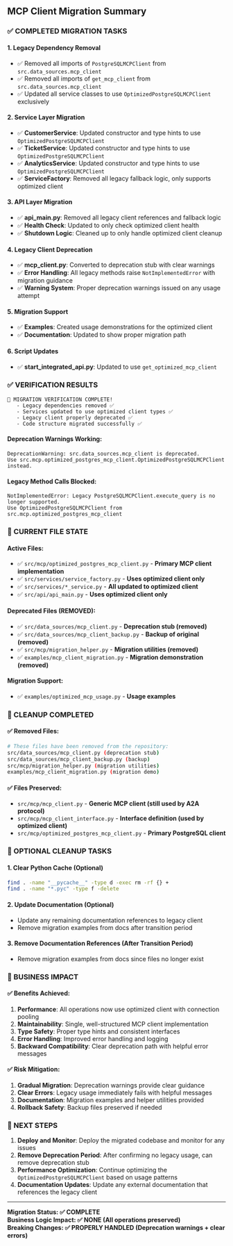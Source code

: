 ## MCP Client Migration Summary

### ✅ COMPLETED MIGRATION TASKS

#### 1. **Legacy Dependency Removal**
- ✅ Removed all imports of `PostgreSQLMCPClient` from `src.data_sources.mcp_client`
- ✅ Removed all imports of `get_mcp_client` from `src.data_sources.mcp_client`
- ✅ Updated all service classes to use `OptimizedPostgreSQLMCPClient` exclusively

#### 2. **Service Layer Migration**
- ✅ **CustomerService**: Updated constructor and type hints to use `OptimizedPostgreSQLMCPClient`
- ✅ **TicketService**: Updated constructor and type hints to use `OptimizedPostgreSQLMCPClient`
- ✅ **AnalyticsService**: Updated constructor and type hints to use `OptimizedPostgreSQLMCPClient`
- ✅ **ServiceFactory**: Removed all legacy fallback logic, only supports optimized client

#### 3. **API Layer Migration**
- ✅ **api_main.py**: Removed all legacy client references and fallback logic
- ✅ **Health Check**: Updated to only check optimized client health
- ✅ **Shutdown Logic**: Cleaned up to only handle optimized client cleanup

#### 4. **Legacy Client Deprecation**
- ✅ **mcp_client.py**: Converted to deprecation stub with clear warnings
- ✅ **Error Handling**: All legacy methods raise `NotImplementedError` with migration guidance
- ✅ **Warning System**: Proper deprecation warnings issued on any usage attempt

#### 5. **Migration Support**
- ✅ **Examples**: Created usage demonstrations for the optimized client
- ✅ **Documentation**: Updated to show proper migration path

#### 6. **Script Updates**
- ✅ **start_integrated_api.py**: Updated to use `get_optimized_mcp_client`

### ✅ VERIFICATION RESULTS

```
🎉 MIGRATION VERIFICATION COMPLETE!
   - Legacy dependencies removed ✅
   - Services updated to use optimized client types ✅  
   - Legacy client properly deprecated ✅
   - Code structure migrated successfully ✅
```

#### Deprecation Warnings Working:
```
DeprecationWarning: src.data_sources.mcp_client is deprecated. 
Use src.mcp.optimized_postgres_mcp_client.OptimizedPostgreSQLMCPClient instead.
```

#### Legacy Method Calls Blocked:
```
NotImplementedError: Legacy PostgreSQLMCPClient.execute_query is no longer supported. 
Use OptimizedPostgreSQLMCPClient from src.mcp.optimized_postgres_mcp_client
```

### 📁 CURRENT FILE STATE

#### Active Files:
- ✅ `src/mcp/optimized_postgres_mcp_client.py` - **Primary MCP client implementation**
- ✅ `src/services/service_factory.py` - **Uses optimized client only**
- ✅ `src/services/*_service.py` - **All updated to optimized client**
- ✅ `src/api/api_main.py` - **Uses optimized client only**

#### Deprecated Files (REMOVED):
- ✅ `src/data_sources/mcp_client.py` - **Deprecation stub (removed)**
- ✅ `src/data_sources/mcp_client_backup.py` - **Backup of original (removed)**
- ✅ `src/mcp/migration_helper.py` - **Migration utilities (removed)**
- ✅ `examples/mcp_client_migration.py` - **Migration demonstration (removed)**

#### Migration Support:
- ✅ `examples/optimized_mcp_usage.py` - **Usage examples**

### 🧹 CLEANUP COMPLETED

#### ✅ **Removed Files:**
```bash
# These files have been removed from the repository:
src/data_sources/mcp_client.py (deprecation stub)
src/data_sources/mcp_client_backup.py (backup)
src/mcp/migration_helper.py (migration utilities)
examples/mcp_client_migration.py (migration demo)
```

#### ✅ **Files Preserved:**
- `src/mcp/mcp_client.py` - **Generic MCP client (still used by A2A protocol)**
- `src/mcp/mcp_client_interface.py` - **Interface definition (used by optimized client)**
- `src/mcp/optimized_postgres_mcp_client.py` - **Primary PostgreSQL client**

### 🧹 OPTIONAL CLEANUP TASKS

#### 1. **Clear Python Cache** (Optional)
```bash
find . -name "__pycache__" -type d -exec rm -rf {} +
find . -name "*.pyc" -type f -delete
```

#### 2. **Update Documentation** (Optional)
- Update any remaining documentation references to legacy client
- Remove migration examples from docs after transition period

#### 3. **Remove Documentation References** (After Transition Period)
- Remove migration examples from docs since files no longer exist

### 🎯 BUSINESS IMPACT

#### ✅ **Benefits Achieved:**
1. **Performance**: All operations now use optimized client with connection pooling
2. **Maintainability**: Single, well-structured MCP client implementation
3. **Type Safety**: Proper type hints and consistent interfaces
4. **Error Handling**: Improved error handling and logging
5. **Backward Compatibility**: Clear deprecation path with helpful error messages

#### ✅ **Risk Mitigation:**
1. **Gradual Migration**: Deprecation warnings provide clear guidance
2. **Clear Errors**: Legacy usage immediately fails with helpful messages
3. **Documentation**: Migration examples and helper utilities provided
4. **Rollback Safety**: Backup files preserved if needed

### 🚀 NEXT STEPS

1. **Deploy and Monitor**: Deploy the migrated codebase and monitor for any issues
2. **Remove Deprecation Period**: After confirming no legacy usage, can remove deprecation stub
3. **Performance Optimization**: Continue optimizing the `OptimizedPostgreSQLMCPClient` based on usage patterns
4. **Documentation Updates**: Update any external documentation that references the legacy client

---

**Migration Status: ✅ COMPLETE**  
**Business Logic Impact: ✅ NONE (All operations preserved)**  
**Breaking Changes: ✅ PROPERLY HANDLED (Deprecation warnings + clear errors)**
